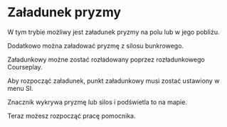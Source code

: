 # Załadunek pryzmy

  
  
W tym trybie możliwy jest załadunek pryzmy na polu lub w jego pobliżu.  
  
Dodatkowo można załadować pryzmę z silosu bunkrowego.  
  
Załadunkowy możne zostać rozładowany poprzez rozładunkowego Courseplay.  
  


Aby rozpocząć załadunek, punkt załadunkowy musi zostać ustawiony w menu SI.  
  
Znacznik wykrywa pryzmę lub silos i podświetla to na mapie.  
  
Teraz możesz rozpocząć pracę pomocnika.  
  


